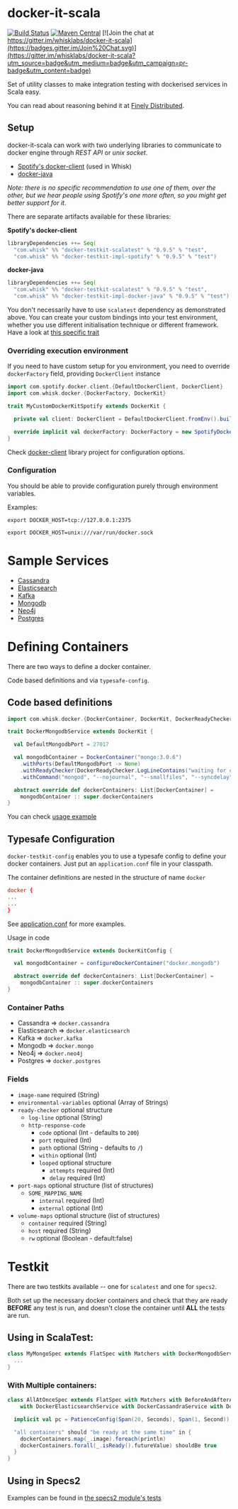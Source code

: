 docker-it-scala
=============

[![Build Status](https://travis-ci.org/whisklabs/docker-it-scala.svg?branch=master)](https://travis-ci.org/whisklabs/docker-it-scala)
[![Maven Central](https://maven-badges.herokuapp.com/maven-central/com.whisk/docker-testkit-core_2.12/badge.svg)](https://maven-badges.herokuapp.com/maven-central/com.whisk/docker-testkit-core_2.12)
[![Join the chat at https://gitter.im/whisklabs/docker-it-scala](https://badges.gitter.im/Join%20Chat.svg)](https://gitter.im/whisklabs/docker-it-scala?utm_source=badge&utm_medium=badge&utm_campaign=pr-badge&utm_content=badge)

Set of utility classes to make integration testing with dockerised services in Scala easy.

You can read about reasoning behind it at [Finely Distributed](https://finelydistributed.io/integration-testing-with-docker-and-scala-85659d037740#.8mbrg311p).

## Setup

docker-it-scala can work with two underlying libraries to communicate to docker engine through *REST API* or *unix socket*.
- [Spotify's docker-client](https://github.com/spotify/docker-client) (used in Whisk)
- [docker-java](https://github.com/docker-java/docker-java)

*Note: there is no specific recommendation to use one of them, over the other, but we hear people using Spotify's one more often, so you might get better support for it*.

There are separate artifacts available for these libraries:

**Spotify's docker-client**

```scala
libraryDependencies ++= Seq(
  "com.whisk" %% "docker-testkit-scalatest" % "0.9.5" % "test",
  "com.whisk" %% "docker-testkit-impl-spotify" % "0.9.5" % "test")
```

**docker-java**

```scala
libraryDependencies ++= Seq(
  "com.whisk" %% "docker-testkit-scalatest" % "0.9.5" % "test",
  "com.whisk" %% "docker-testkit-impl-docker-java" % "0.9.5" % "test")
```

You don't necessarily have to use `scalatest` dependency as demonstrated above.
You can create your custom bindings into your test environment, whether you use different initialisation technique or different framework.
Have a look at [this specific trait](https://github.com/whisklabs/docker-it-scala/blob/master/scalatest/src/main/scala/com/whisk/docker/scalatest/DockerTestKit.scala)


### Overriding execution environment

If you need to have custom setup for you environment, you need to override `dockerFactory` field,  providing `DockerClient` instance

```scala
import com.spotify.docker.client.{DefaultDockerClient, DockerClient}
import com.whisk.docker.{DockerFactory, DockerKit}

trait MyCustomDockerKitSpotify extends DockerKit {

  private val client: DockerClient = DefaultDockerClient.fromEnv().build()

  override implicit val dockerFactory: DockerFactory = new SpotifyDockerFactory(client)
}

```

Check [docker-client](https://github.com/spotify/docker-client) library project for configuration options.

### Configuration

You should be able to provide configuration purely through environment variables.

Examples:

```
export DOCKER_HOST=tcp://127.0.0.1:2375
```

```
export DOCKER_HOST=unix:///var/run/docker.sock
```


# Sample Services

- [Cassandra](https://github.com/whisklabs/docker-it-scala/blob/master/samples/src/main/scala/com/whisk/docker/DockerCassandraService.scala)
- [Elasticsearch](https://github.com/whisklabs/docker-it-scala/blob/master/samples/src/main/scala/com/whisk/docker/DockerElasticsearchService.scala)
- [Kafka](https://github.com/whisklabs/docker-it-scala/blob/master/samples/src/main/scala/com/whisk/docker/DockerKafkaService.scala)
- [Mongodb](https://github.com/whisklabs/docker-it-scala/blob/master/samples/src/main/scala/com/whisk/docker/DockerMongodbService.scala)
- [Neo4j](https://github.com/whisklabs/docker-it-scala/blob/master/samples/src/main/scala/com/whisk/docker/DockerNeo4jService.scala)
- [Postgres](https://github.com/whisklabs/docker-it-scala/blob/master/samples/src/main/scala/com/whisk/docker/DockerPostgresService.scala)

# Defining Containers

There are two ways to define a docker container.

Code based definitions and via `typesafe-config`.

## Code based definitions

```scala
import com.whisk.docker.{DockerContainer, DockerKit, DockerReadyChecker}

trait DockerMongodbService extends DockerKit {

  val DefaultMongodbPort = 27017

  val mongodbContainer = DockerContainer("mongo:3.0.6")
    .withPorts(DefaultMongodbPort -> None)
    .withReadyChecker(DockerReadyChecker.LogLineContains("waiting for connections on port"))
    .withCommand("mongod", "--nojournal", "--smallfiles", "--syncdelay", "0")

  abstract override def dockerContainers: List[DockerContainer] =
    mongodbContainer :: super.dockerContainers
}
```

You can check [usage example](https://github.com/whisklabs/docker-it-scala/blob/master/scalatest/src/test/scala/com/whisk/docker/MongodbServiceSpec.scala)

## Typesafe Configuration

`docker-testkit-config` enables you to use a typesafe config to
define your docker containers. Just put an `application.conf` file in
your classpath.

The container definitions are nested in the structure of name `docker`

```conf
docker {
...
...
}
```

See
[application.conf](https://github.com/whisklabs/docker-it-scala/blob/master/config/src/test/resources/application.conf)
for more examples.

Usage in code

```scala
trait DockerMongodbService extends DockerKitConfig {

  val mongodbContainer = configureDockerContainer("docker.mongodb")

  abstract override def dockerContainers: List[DockerContainer] =
    mongodbContainer :: super.dockerContainers
}

```

### Container Paths

- Cassandra => `docker.cassandra`
- Elasticsearch => `docker.elasticsearch`
- Kafka => `docker.kafka`
- Mongodb => `docker.mongo`
- Neo4j => `docker.neo4j`
- Postgres => `docker.postgres`

### Fields

- `image-name` required  (String)
- `environmental-variables` optional (Array of Strings)
- `ready-checker` optional structure
  - `log-line` optional (String)
  - `http-response-code`
    - `code` optional (Int - defaults to `200`)
    - `port` required (Int)
	- `path` optional (String - defaults to `/`)
	- `within` optional (Int)
	- `looped` optional structure
      - `attempts` required (Int)
      - `delay` required (Int)
- `port-maps` optional structure (list of structures)
  - `SOME_MAPPING_NAME`
    - `internal` required (Int)
    - `external` optional (Int)
- `volume-maps` optional structure (list of structures)
  - `container` required (String)
  - `host`      required (String)
  - `rw`        optional (Boolean - default:false)

# Testkit

There are two testkits available -- one for `scalatest` and one for
`specs2`.

Both set up the necessary docker containers and check that they are
ready **BEFORE** any test is run, and doesn't close the container
until **ALL** the tests are run.


## Using in ScalaTest:

```scala
class MyMongoSpec extends FlatSpec with Matchers with DockerMongodbService {
  ...
}
```

### With Multiple containers:

```scala
class AllAtOnceSpec extends FlatSpec with Matchers with BeforeAndAfterAll with GivenWhenThen with ScalaFutures
    with DockerElasticsearchService with DockerCassandraService with DockerNeo4jService with DockerMongodbService {

  implicit val pc = PatienceConfig(Span(20, Seconds), Span(1, Second))

  "all containers" should "be ready at the same time" in {
    dockerContainers.map(_.image).foreach(println)
    dockerContainers.forall(_.isReady().futureValue) shouldBe true
  }
}
```

## Using in Specs2

Examples can be found in
[the specs2 module's tests](https://github.com/whisklabs/docker-it-scala/tree/master/specs2/src/test/scala/com/whisk/docker)
